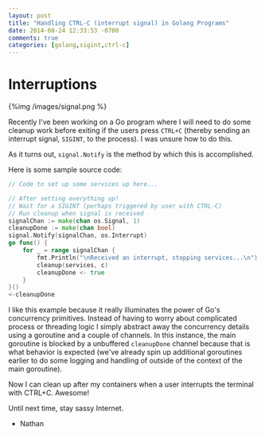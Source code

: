 ```yaml
---
layout: post
title: "Handling CTRL-C (interrupt signal) in Golang Programs"
date: 2014-08-24 12:33:53 -0700
comments: true
categories: [golang,sigint,ctrl-c]
---
```


# Interruptions

{%img /images/signal.png %}

Recently I've been working on a Go program where I will need to do some cleanup work before exiting if the users press `CTRL+C` (thereby sending an interrupt signal, `SIGINT`, to the process).  I was unsure how to do this.

As it turns out, `signal.Notify` is the method by which this is accomplished.

Here is some sample source code:

```go
// Code to set up some services up here...

// After setting everything up!
// Wait for a SIGINT (perhaps triggered by user with CTRL-C)
// Run cleanup when signal is received
signalChan := make(chan os.Signal, 1)
cleanupDone := make(chan bool)
signal.Notify(signalChan, os.Interrupt)
go func() {
	for _ = range signalChan {
		fmt.Println("\nReceived an interrupt, stopping services...\n")
		cleanup(services, c)
		cleanupDone <- true
	}
}()
<-cleanupDone
```

I like this example because it really illuminates the power of Go's concurrency primitives.  Instead of having to worry about complicated process or threading logic I simply abstract away the concurrency details using a goroutine and a couple of channels. In this instance, the main goroutine is blocked by a unbuffered `cleanupDone` channel because that is what behavior is expected (we've already spin up additional goroutines earlier to do some logging and handling of outside of the context of the main goroutine). 

Now I can clean up after my containers when a user interrupts the terminal with CTRL+C.  Awesome!

Until next time, stay sassy Internet.

- Nathan